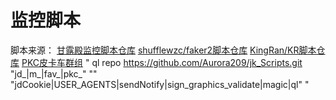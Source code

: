 #  监控脚本
脚本来源：
[甘露殿监控脚本仓库](https://github.com/msechen/jdrain)
[shufflewzc/faker2脚本仓库](https://github.com/shufflewzc/faker2/tree/main)
[KingRan/KR脚本仓库](https://github.com/KingRan/KR)
[PKC皮卡车群组](https://t.me/topstyle996)
"
ql repo https://github.com/Aurora209/jk_Scripts.git "jd_|m_|fav_|pkc_" "" "jdCookie|USER_AGENTS|sendNotify|sign_graphics_validate|magic|ql"
"


